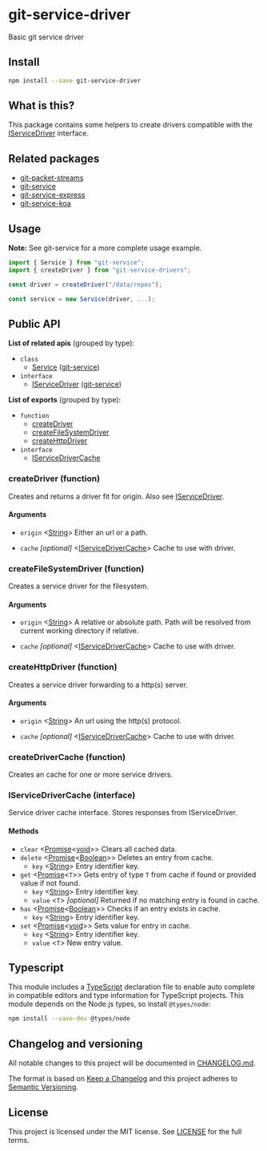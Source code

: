 # git-service-driver

Basic git service driver

## Install

```sh
npm install --save git-service-driver
```

## What is this?

This package contains some helpers to create drivers compatible with the
[IServiceDriver](.) interface.

## Related packages

- [git-packet-streams](.)
- [git-service](.)
- [git-service-express](.)
- [git-service-koa](.)

## Usage

**Note:** See git-service for a more complete usage example.

```js
import { Service } from "git-service";
import { createDriver } from "git-service-drivers";

const driver = createDriver("/data/repos");

const service = new Service(driver, ...);
```

## Public API

**List of related apis** (grouped by type):

- `class`
  - [Service](.) ([git-service](.))
- `interface`
  - [IServiceDriver](.) ([git-service](.))

**List of exports** (grouped by type):

- `function`
  - [createDriver](.)
  - [createFileSystemDriver](.)
  - [createHttpDriver](.)
- `interface`
  - [IServiceDriverCache](.)

### **createDriver** (function)

Creates and returns a driver fit for origin. Also see [IServiceDriver](.).

#### Arguments

- `origin`
  \<[String](.)>
  Either an url or a path.

- `cache`
  *[optional]*
  \<[IServiceDriverCache](.)>
  Cache to use with driver.

### **createFileSystemDriver** (function)

Creates a service driver for the filesystem.

#### Arguments

- `origin`
  \<[String](.)>
  A relative or absolute path. Path will be resolved from current working directory if
  relative.

- `cache`
  *[optional]*
  \<[IServiceDriverCache](.)>
  Cache to use with driver.

### **createHttpDriver** (function)

Creates a service driver forwarding to a http(s) server.

#### Arguments

- `origin`
  \<[String](.)>
  An url using the http(s) protocol.

- `cache`
  *[optional]*
  \<[IServiceDriverCache](.)>
  Cache to use with driver.

### **createDriverCache** (function)

Creates an cache for one or more service drivers.

### **IServiceDriverCache** (interface)

Service driver cache interface. Stores responses from IServiceDriver.

#### Methods

- `clear`
  \<[Promise](.)\<[void](.)>>
  Clears all cached data.
- `delete`
  \<[Promise](.)\<[Boolean](.)>>
  Deletes an entry from cache.
  - `key`
    \<[String](.)>
    Entry identifier key.
- `get`
  \<[Promise](.)\<`T`>>
  Gets entry of type `T` from cache if found or provided value if not found.
  - `key`
    \<[String](.)>
    Entry identifier key.
  - `value`
    \<`T`>
    *[optional]*
    Returned if no matching entry is found in cache.
- `has`
  \<[Promise](.)\<[Boolean](.)>>
  Checks if an entry exists in cache.
  - `key`
    \<[String](.)>
    Entry identifier key.
- `set`
  \<[Promise](.)\<[void](.)>>
  Sets value for entry in cache.
  - `key`
    \<[String](.)>
    Entry identifier key.
  - `value`
    \<`T`>
    New entry value.

## Typescript

This module includes a [TypeScript](https://www.typescriptlang.org/)
declaration file to enable auto complete in compatible editors and type
information for TypeScript projects. This module depends on the Node.js
types, so install `@types/node`:

```sh
npm install --save-dev @types/node
```

## Changelog and versioning

All notable changes to this project will be documented in [CHANGELOG.md](./CHANGELOG.md).

The format is based on [Keep a Changelog](http://keepachangelog.com/en/1.0.0/)
and this project adheres to [Semantic Versioning](http://semver.org/spec/v2.0.0.html).

## License

This project is licensed under the MIT license. See [LICENSE](./LICENSE) for the full terms.

